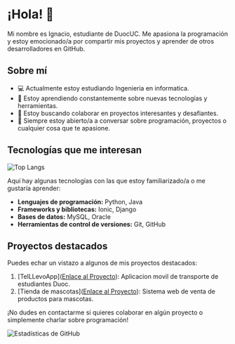 # ¡Hola! 👋

Mi nombre es Ignacio, estudiante de DuocUC. Me apasiona la programación y estoy emocionado/a por compartir mis proyectos y aprender de otros desarrolladores en GitHub.

## Sobre mí

- 💻 Actualmente estoy estudiando Ingenieria en informatica.
- 🌱 Estoy aprendiendo constantemente sobre nuevas tecnologías y herramientas.
- 👯 Estoy buscando colaborar en proyectos interesantes y desafiantes.
- 💬 Siempre estoy abierto/a a conversar sobre programación, proyectos o cualquier cosa que te apasione.

## Tecnologías que me interesan

![Top Langs](https://github-readme-stats.vercel.app/api/top-langs/?username=anuraghazra&layout=compact)

Aquí hay algunas tecnologías con las que estoy familiarizado/a o me gustaría aprender:

- **Lenguajes de programación:** Python, Java
- **Frameworks y bibliotecas:** Ionic, Django
- **Bases de datos:** MySQL, Oracle
- **Herramientas de control de versiones:** Git, GitHub

## Proyectos destacados

Puedes echar un vistazo a algunos de mis proyectos destacados:

1. [TelLLevoApp]([Enlace al Proyecto](https://github.com/IgnacioRiffop/TeLLevoApp)): Aplicacion movil de transporte de estudiantes Duoc.
2. [Tienda de mascotas]([Enlace al Proyecto](https://github.com/IgnacioRiffop/Proyecto-Web)): Sistema web de venta de productos para mascotas.

¡No dudes en contactarme si quieres colaborar en algún proyecto o simplemente charlar sobre programación!

![Estadísticas de GitHub](https://github-readme-stats.vercel.app/api?username=IgnacioRiffop&show_icons=true&theme=radical)






